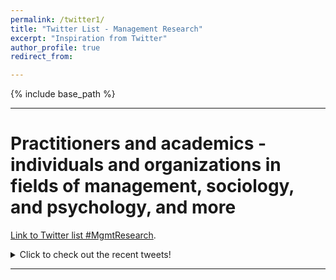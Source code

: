 ```yaml
---
permalink: /twitter1/
title: "Twitter List - Management Research"
excerpt: "Inspiration from Twitter"
author_profile: true
redirect_from:

---
```

{% include base_path %}

------

# Practitioners and academics - individuals and organizations in fields of management, sociology, and psychology, and more
[Link to Twitter list #MgmtResearch](https://twitter.com/LinXule/lists/mgmtresearch?ref_src=twsrc%5Etfw).

<details>
  <summary>Click to check out the recent tweets!</summary>
  
  <a class="twitter-timeline" href="https://twitter.com/LinXule/lists/mgmtresearch?ref_src=twsrc%5Etfw">A Twitter List by LinXule</a> <script async src="https://platform.twitter.com/widgets.js" charset="utf-8"></script>
</details>


------
